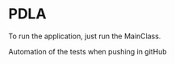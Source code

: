 # PDLA
To run the application, just run the MainClass.

Automation of the tests when pushing in gitHub
